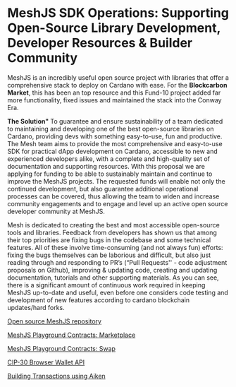# MeshJS SDK Operations: Supporting Open-Source Library Development, Developer Resources & Builder Community

MeshJS is an incredibly useful open source project with libraries that offer a comprehensive stack to deploy on Cardano with ease. For the **Blockcarbon Market**, this has been an top resource and this Fund-10 project added far more functionality, fixed issues and maintained the stack into the Conway Era. 

**The Solution"**
To guarantee and ensure sustainability of a team dedicated to maintaining and developing one of the best open-source libraries on Cardano, providing devs with something easy-to-use, fun and productive.  The Mesh team aims to provide the most comprehensive and easy-to-use SDK for practical dApp development on Cardano, accessible to new and experienced developers alike, with a complete and high-quality set of documentation and supporting resources. With this proposal we are applying for funding to be able to sustainably maintain and continue to improve the MeshJS projects. The requested funds will enable not only the continued development, but also guarantee additional operational processes can be covered, thus allowing the team to widen and increase community engagements and to engage and level up an active open source developer community at MeshJS.


Mesh is dedicated to creating the best and most accessible open-source tools and libraries. Feedback from developers has shown us that among their top priorities are fixing bugs in the codebase and some technical features. All of these involve time-consuming (and not always fun) efforts: fixing the bugs themselves can be laborious and difficult, but also just reading through and responding to PR’s (“Pull Requests'' - code adjustment proposals on Github), improving & updating code, creating and updating documentation, tutorials and other supporting materials. As you can see, there is a significant amount of continuous work required in keeping MeshJS up-to-date and useful, even before one considers code testing and development of new features according to cardano blockchain updates/hard forks.

[Open source MeshJS repository](https://github.com/MeshJS/mesh)

[MeshJS Playground Contracts: Marketplace](https://meshjs.dev/smart-contracts/marketplace)

[MeshJS Playground Contracts: Swap](https://meshjs.dev/smart-contracts/swap)

[CIP-30 Browser Wallet API](https://meshjs.dev/apis/wallets/browserwallet)

[Building Transactions using Aiken](https://meshjs.dev/aiken/transactions)
